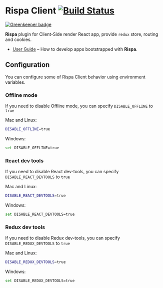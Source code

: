 # Rispa Client [![Build Status](https://api.travis-ci.org/rispa-io/rispa-client.svg?branch=master)](https://travis-ci.org/rispa-io/rispa-client)

[![Greenkeeper badge](https://badges.greenkeeper.io/rispa-io/rispa-client.svg)](https://greenkeeper.io/)

**Rispa** plugin for Client-Side render React app, provide `redux` store, routing and cookies.

* [User Guide](https://github.com/rispa-io/rispa-core) – How to develop apps bootstrapped with **Rispa**.

## Configuration
You can configure some of Rispa Client behavior using environment variables.

### Offline mode
If you need to disable Offline mode, you can specify `DISABLE_OFFLINE` to `true`

Mac and Linux:
```bash
DISABLE_OFFLINE=true
```

Windows:
```bash
set DISABLE_OFFLINE=true
```

### React dev tools
If you need to disable React dev-tools, you can specify `DISABLE_REACT_DEVTOOLS` to `true`

Mac and Linux:
```bash
DISABLE_REACT_DEVTOOLS=true
```

Windows:
```bash
set DISABLE_REACT_DEVTOOLS=true
```

### Redux dev tools
If you need to disable Redux dev-tools, you can specify `DISABLE_REDUX_DEVTOOLS` to `true`

Mac and Linux:
```bash
DISABLE_REDUX_DEVTOOLS=true
```

Windows:
```bash
set DISABLE_REDUX_DEVTOOLS=true
```
